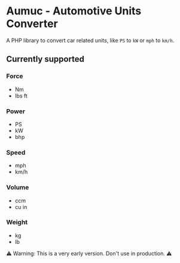 # Aumuc - Automotive Units Converter
A PHP library to convert car related units, like `PS` to `kW` or `mph` to `km/h`.

## Currently supported

### Force
* Nm
* lbs ft

### Power
* PS
* kW
* bhp

### Speed
* mph
* km/h

### Volume
* ccm
* cu in

### Weight
* kg
* lb

⚠ Warning: This is a very early version. Don't use in production. ⚠
